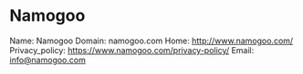 
# Namogoo

Name: Namogoo
Domain: namogoo.com
Home: http://www.namogoo.com/
Privacy_policy: https://www.namogoo.com/privacy-policy/
Email: info@namogoo.com

